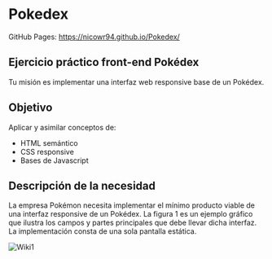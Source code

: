 # Pokedex
GitHub Pages: https://nicowr94.github.io/Pokedex/

## Ejercicio práctico front-end Pokédex
Tu misión es implementar una interfaz web responsive base de un Pokédex.

## Objetivo
Aplicar y asimilar conceptos de:
- HTML semántico
- CSS responsive
- Bases de Javascript
## Descripción de la necesidad
La empresa Pokémon necesita implementar el mínimo producto viable de una interfaz responsive de un Pokédex. La figura 1 es un ejemplo gráfico que ilustra los campos y partes principales que debe llevar dicha interfaz. La implementación consta de una sola pantalla estática.

![Wiki1](https://user-images.githubusercontent.com/35709873/140937469-e33eb5b7-25ed-4ee0-8543-12f351269ad8.png)
